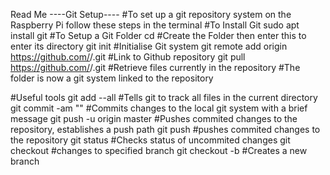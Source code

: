 Read Me
----Git Setup----
#To set up a git repository system on the Raspberry Pi follow these steps in the terminal
#To Install Git
sudo apt install git 
#To Setup a Git Folder
cd <Folder Path>  #Create the Folder then enter this to enter its directory
git init  #Initialise Git system
git remote add origin https://github.com/<Repository Owner>/<repository name>.git   #Link to Github repository
git pull https://github.com/<Repository Owner>/<repository name>.git  #Retrieve files currently in the repository
#The folder is now a git system linked to the repository
  

#Useful tools
git add --all #Tells git to track all files in the current directory
git commit -am "<message>"  #Commits changes to the local git system with a brief message
git push -u origin master #Pushes commited changes to the repository, establishes a push path
git push  #pushes commited changes to the repository
git status  #Checks status of uncommited changes
git checkout <branch name>  #changes to specified branch
git checkout -b <branch name>   #Creates a new branch
